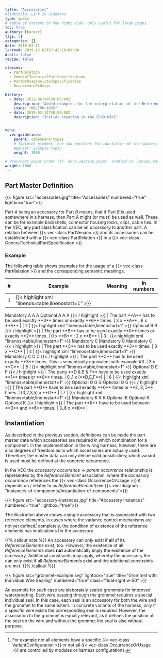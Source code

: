 ```yaml
---
title: "Accessories"
#linktitle: Link in Sidemenu
type: specs
# Table of Content on the right side. Only useful for large pages.
toc: true
authors: [becker]
tags: []
categories: []
date: 2019-03-11
lastmod: 2019-12-02T12:42:16+01:00
draft: false
review: false

classes:
  - PartRelation
  - GeneralTechnicalPartSpecification
  - PartOrUsageRelatedSpecification
  - OccurrenceOrUsage

history:
  - date: 2021-06-09T00:00:00Z
    description: "Added examples for the interpretation of the ReferenceElement association in case of multiple ReferenceElements"
    issue: "KBLFRM-1095"
  - date: 2019-03-11T00:00:00Z
    description: "Initial creation in the ECAD-WIKI"


menu:
  vec-guidelines:
    parent: component-types
    # Toplevel element. For sub sections the identifier of the subsection
    #parent: Example Topic
    weight: 7000

# Prev/next pager order (if `docs_section_pager` enabled in `params.toml`)
weight: 7000
---
```


## Part Master Definition
{{< figure src="accessories.jpg" title="Accessories" numbered="true" lightbox="true">}}

Part *A* being an accessory for Part *B* means, that if Part *B* is used somewhere in a harness, then Part A might (or must) be used as well. These can be for example backshells, connector housing locks, clips, cable ties. In the VEC, any part classification can be an *accessory* to another part. A relation between {{< vec-class PartVersion >}} and its accessories can be established with a {{< vec-class PartRelation >}} in a {{< vec-class GeneralTechnicalPartSpecification >}}

### Example 
The following table shows examples for the usage of a {{< vec-class PartRelation >}} and the corresponding semantic meanings.

| # | Example | Meaning | In numbers |
|---|---|---|---|
| 1 |  {{< highlight xml "linenos=table,linenostart=1" >}}
<PartRelation id="id_1">
   <RelationType>Mandatory</RelationType>
   <AccessoryPart>A A A</AccessoryPart>
</PartRelation>
<PartRelation id="id_2">
   <RelationType>Optional</RelationType>
   <AccessoryPart>A A A</AccessoryPart>
</PartRelation>
{{< / highlight >}} | The part **A** has to be used exactly **3** times or exactly **6** times. | 3 x **A** ; 6 x **A**  |
| 2 | {{< highlight xml "linenos=table,linenostart=1" >}}
<PartRelation id="id_3">
   <RelationType>Optional</RelationType>
   <AccessoryPart>B B</AccessoryPart>
</PartRelation>
{{< / highlight >}} | The part **B** has to be used exactly **0** times or exactly **2** times. | 0 x **B** ; 2 x **B** |
| 3 | {{< highlight xml "linenos=table,linenostart=1" >}}
<PartRelation id="id_4">
   <RelationType>Mandatory</RelationType>
   <AccessoryPart>C</AccessoryPart>
</PartRelation>
<PartRelation id="id_5">
   <RelationType>Mandatory</RelationType>
   <AccessoryPart>C</AccessoryPart>
</PartRelation>
<PartRelation id="id_6">
   <RelationType>Mandatory</RelationType>
   <AccessoryPart>C</AccessoryPart>
</PartRelation>
{{< / highlight >}}  | The part **C** has to be used exactly **3** times. |  3 x **C** |
| 4 | {{< highlight xml "linenos=table,linenostart=1" >}}
<PartRelation id="id_4">
   <RelationType>Mandatory</RelationType>
   <AccessoryPart>C C C</AccessoryPart>
</PartRelation>
{{< / highlight >}}  | The part **C** has to be used exactly **3** times. This is semantically equivalent with example #3. |  3 x **C** |
| 5 | {{< highlight xml "linenos=table,linenostart=1" >}}
<PartRelation id="id_7">
   <RelationType>Optional</RelationType>
   <AccessoryPart>D E F</AccessoryPart>
</PartRelation>
{{< / highlight >}}  | The parts **D & E & F** have to be used exactly **1** times or **0** times. | 0..1 x (**D,E,F**) |
| 6 | {{< highlight xml "linenos=table,linenostart=1" >}}
<PartRelation id="id_8">
   <RelationType>Optional</RelationType>
   <AccessoryPart>G G G</AccessoryPart>
</PartRelation>
<PartRelation id="id_9">
   <RelationType>Optional</RelationType>
   <AccessoryPart>G G</AccessoryPart>
</PartRelation>
{{< / highlight >}}  | The part **G** have to be used exactly **0** times or **2, 3, 5** times.  | (0,2,3,5) x **G** |
| 7 | {{< highlight xml "linenos=table,linenostart=1" >}}
<PartRelation id="id_10">
   <RelationType>Mandatory</RelationType>
   <AccessoryPart>K K K</AccessoryPart>
</PartRelation>
<PartRelation id="id_11">
   <RelationType>Optional</RelationType>
   <AccessoryPart>K</AccessoryPart>
</PartRelation>
<PartRelation id="id_12">
   <RelationType>Optional</RelationType>
   <AccessoryPart>K</AccessoryPart>
</PartRelation>
<PartRelation id="id_13">
   <RelationType>Optional</RelationType>
   <AccessoryPart>K</AccessoryPart>
</PartRelation>
{{< / highlight >}}  | The part **K** have to be used between **3** and **6** times. |  3..6 x **K** |

## Instantiation


As described in the previous section, definitions can be made the part master data which accessories are required in which combination for a component. In the implementation in the wiring harness, however, there are also degrees of freedom as to which accessories are actually used. Therefore, the master data can only define valid possibilities; which variant is used must be defined at the concrete occurrence.

In the VEC the _accessory occurrence_ &rarr; _parent occurrence_ relationship is represented by the _ReferenceElement_ association, where the _accessory occurrence_ references the {{< vec-class OccurrenceOrUsage >}} it depends on / relates to as _ReferenceElement_(see {{< vec-diagram "instances-of-components/instantiation-of-components">}})

{{< figure src="accessory-instances.jpg" title="Accessory Instances" numbered="true" lightbox="true">}}

The illustration above shows a single accessory that is associated with two reference elements. In cases where the variance control mechanisms are not yet defined[^1] completely, the condition of existence of the reference elements has implications for the accessory. 

{{% callout note %}}
An accessory can only exist if **all** of its _ReferenceElements_ exist, too. However, the existence of all _ReferenceElements_ does **not** automatically imply the existence of the accessory. Additional constraints may apply, whereby the accessory the can only exist if all _ReferenceElements_ exist and the additional constraints are met.
{{% /callout %}}

{{< figure src="grommet-example.svg" lightbox="true" title="Grommet with Individual Wire Sealing" numbered="true" class="float-right w-50" >}}

An example for such case are elaborately sealed grommets for improved waterproofing. Each wire passing through the grommet requires a special individual seal. In this case, each seal is an accessory for both the wire and the grommet to the same extent. In concrete variants of the harness, only if a specific wire exists the corresponding seal is required. However, the association to the grommet is equally relevant, as it defines the position of the seal on the wire and without the grommet the seal is also without purpose. 



[^1]: For example not all elements have a specific {{< vec-class VariantConfiguration >}} or not all {{< vec-class OccurrenceOrUsage >}} are controlled by modules or harness configurations.
